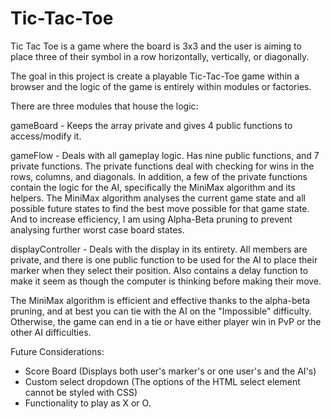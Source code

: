 # Tic-Tac-Toe

Tic Tac Toe is a game where the board is 3x3 and the user is aiming to place three of their symbol in a row horizontally, vertically, or diagonally.

The goal in this project is create a playable Tic-Tac-Toe game within a browser and the logic of the game is entirely within modules or factories.

There are three modules that house the logic:

gameBoard - Keeps the array private and gives 4 public functions to access/modify it.

gameFlow - Deals with all gameplay logic. Has nine public functions, and 7 private functions. The private functions deal with checking for wins in the rows, columns, and diagonals. In addition, a few of the private functions contain the logic for the AI, specifically the MiniMax algorithm and its helpers. The MiniMax algorithm analyses the current game state and all possible future states to find the best move possible for that game state. And to increase efficiency, I am using Alpha-Beta pruning to prevent analysing further worst case board states.

displayController - Deals with the display in its entirety. All members are private, and there is one public function to be used for the AI to place their marker when they select their position. Also contains a delay function to make it seem as though the computer is thinking before making their move.


The MiniMax algorithm is efficient and effective thanks to the alpha-beta pruning, and at best you can tie with the AI on the "Impossible" difficulty. Otherwise, the game can end in a tie or have either player win in PvP or the other AI difficulties.

Future Considerations:

- Score Board (Displays both user's marker's or one user's and the AI's)
- Custom select dropdown (The options of the HTML select element cannot be styled with CSS)
- Functionality to play as X or O.